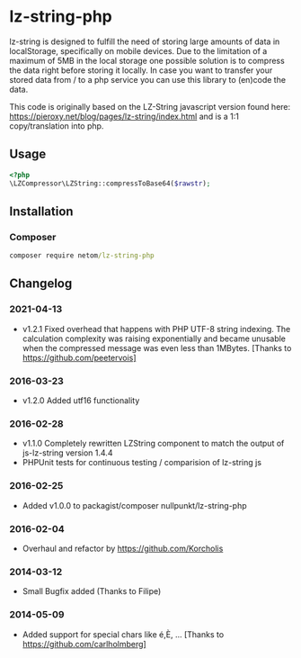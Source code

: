 lz-string-php
=============

lz-string is designed to fulfill the need of storing large amounts of data in localStorage, specifically on mobile devices. 
Due to the limitation of a maximum of 5MB in the local storage one possible solution is to compress the data right before storing 
it locally. 
In case you want to transfer your stored data from / to a php service you can use this library to (en)code the data.  

This code is originally based on the LZ-String javascript version found here: https://pieroxy.net/blog/pages/lz-string/index.html 
and is a 1:1 copy/translation into php. 

## Usage
```php
<?php
\LZCompressor\LZString::compressToBase64($rawstr);
```

## Installation

### Composer
```cmd
composer require netom/lz-string-php
```

## Changelog
### 2021-04-13
- v1.2.1 Fixed overhead that happens with PHP UTF-8 string indexing. The calculation complexity was raising exponentially 
  and became unusable when the compressed message was even less than 1MBytes. [Thanks to https://github.com/peetervois]

### 2016-03-23
- v1.2.0 Added utf16 functionality

### 2016-02-28 
- v1.1.0 Completely rewritten LZString component to match the output of js-lz-string version 1.4.4
- PHPUnit tests for continuous testing / comparision of lz-string js

### 2016-02-25 
- Added v1.0.0 to packagist/composer nullpunkt/lz-string-php

### 2016-02-04 
- Overhaul and refactor by https://github.com/Korcholis

### 2014-03-12 
- Small Bugfix added (Thanks to Filipe)

### 2014-05-09 
- Added support for special chars like é,È, ... [Thanks to https://github.com/carlholmberg]
